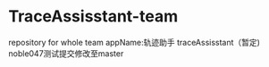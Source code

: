 # TraceAssisstant-team
repository for whole team
appName:轨迹助手 traceAssisstant（暂定)
noble047测试提交修改至master